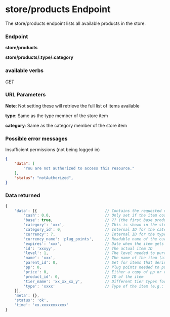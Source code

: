 # store/products Endpoint

The store/products endpoint lists all available products in the store.

### Endpoint

**store/products**

**store/products/:type/:category**

### available verbs

_GET_

### URL Parameters

**Note**: Not setting these will retrieve the full list of items available

**type**: Same as the type member of the store item

**category**: Same as the category member of the store item

### Possible error messages

Insufficient permissions (not being logged in)
```json
{
    "data": [
        "You are not authorized to access this resource."
    ],
    "status": "notAuthorized",
}
```

### Data returned

```js
{
    'data': [{                              // Contains the requested data in an array of objects
        'cash': 0.0,                        // Only set if the item costs actual IRL money
        'base': true,                       // ?? (the first base products that are enabled for new accounts)
        'category': 'xxx',                  // This is shown in the store drop down i.e.: 'hiphop'
        'category_id': 0,                   // Internal ID for the category
        'currency': 7,                      // Internal ID for the type of currency
        'currency_name': 'plug_points',     // Readable name of the currency
        'expires': 'xxx',                   // Date when the item gets removed from the store
        'id': 'xxxyy',                      // The actual item ID
        'level': 1,                         // The level needed to purchase this item
        'name': 'xxx',                      // The name of the item (after purchase saved as avatarID e.g.: base01)
        'parent_id': 0,                     // Set for items that derive from another item (i.e.: hiphop01 => base01)
        'pp': 0,                            // Plug points needed to purchase this item
        'price': 0,                         // Either a copy of pp or cash
        'product_id': 0,                    // ID of the item
        'tier_name': 'xx_xx_xx_y',          // Different tier types for example 'cash_avatar_tier_2'
        'type': 'xxxx'                      // Type of the item (e.g.: 'avatars' or 'badges') 
    }],
    'meta': {},
    'status': 'ok',
    'time': 'xx.xxxxxxxxxxx'
}
```
